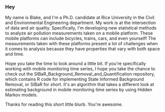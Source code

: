 ### Hey

My name is Blake, and I'm a Ph.D. candidate at Rice University in the Civil and Environmental Engineering department. My work is at the intersection of data and air quality. Specifically, I'm developing new statistical methods to analyze air pollution measurements taken on a mobile platform. These mobile platforms can include bicycles, trains, cars, and even yourself! The measurements taken with these platforms present a lot of challenges when it comes to analysis because they have properties that vary with both space and time.

Hope you take the time to look around a little bit. If you're specifically working with mobile monitoring time series, I hope you take the chance to check out the SIBaR_Background_Removal_and_Quantification repository, which contains R code for implementing State Informed Background Removal, or SIBaR for short. It's an algorithm that takes a different look at estimating background in mobile monitoring time series by using Hidden Markov models. 

Thanks for reading this short little blurb. You're awesome.

<!--
**bactkinson/bactkinson** is a ✨ _special_ ✨ repository because its `README.md` (this file) appears on your GitHub profile.

Here are some ideas to get you started:

- 🔭 I’m currently working on ...
- 🌱 I’m currently learning ...
- 👯 I’m looking to collaborate on ...
- 🤔 I’m looking for help with ...
- 💬 Ask me about ...
- 📫 How to reach me: ...
- 😄 Pronouns: ...
- ⚡ Fun fact: ...
-->
